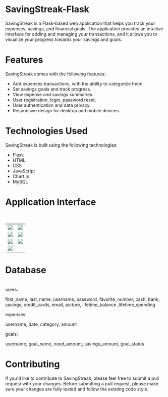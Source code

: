 # SavingStreak-Flask
SavingStreak is a Flask-based web application that helps you track your expenses, savings, and financial goals. The application provides an intuitive interface for adding and managing your transactions, and it allows you to visualize your progress towards your savings and goals.

# Features
SavingStreak comes with the following features:

* Add expenses transactions, with the ability to categorize them.
* Set savings goals and track progress.
* View expense and savings summaries.
* User registration, login, password reset.
* User authentication and data privacy.
* Responsive design for desktop and mobile devices.

# Technologies Used
SavingStreak is built using the following technologies:

* Flask
* HTML
* CSS
* JavaScript
* Chart.js
* MySQL

# Application Interface
<br>
<table>
  <tr>
    <td><img src="https://i.ibb.co/b1y40fg/Screenshot-1.png"></td>
    <td><img src="https://i.ibb.co/RQXyRBS/Screenshot-2.png"></td>
  </tr>
  <tr>
     <td><img src="https://i.ibb.co/ccBBRC2/Screenshot-3.png"></td>
     <td><img src="https://i.ibb.co/hF9hr3P/Screenshot-4.png"></td>  
  </tr>
  <tr>
    <td><img src="https://i.ibb.co/Bzqjvx5/Screenshot-5.png"></td>
    <td><img src="https://i.ibb.co/Kh6rdK8/Screenshot-6.png"></td>
  </tr>
  <tr>
    <td><img src="https://i.ibb.co/tsGrZVz/Screenshot-7.png"></td>
  </tr>
</table>

# Database
<br>
users: <br>


first_name, last_name, username, password, favorite_number, cash, bank, savings, credit_cards, email, picture, lifetime_balance ,lifetime_spending 

expenses: <br>

username, date, category, amount

goals: <br>

username, goal_name, need_amount, savings_amount, goal_status

# Contributing
If you'd like to contribute to SavingStreak, please feel free to submit a pull request with your changes. Before submitting a pull request, please make sure your changes are fully tested and follow the existing code style.

